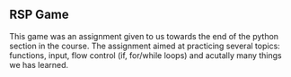 RSP Game
-----------

This game was an assignment given to us towards the end of the python section in the course. The assignment aimed at practicing several
topics: functions, input, flow control (if, for/while loops) and acutally many things we has learned.
